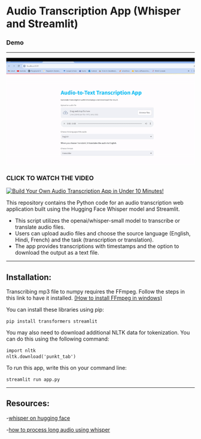 # Audio Transcription App (Whisper and Streamlit)

### Demo
------------------------
![](pics_readme/1013.gif)

### CLICK TO WATCH THE VIDEO
[![Build Your Own Audio Transcription App in Under 10 Minutes!](https://img.youtube.com/vi/MkuttKl5wBk/0.jpg)](https://youtu.be/MkuttKl5wBk)


This repository contains the Python code for an audio transcription web application built using the Hugging Face Whisper model and Streamlit.

- This script utilizes the openai/whisper-small model to transcribe or translate audio files.
- Users can upload audio files and choose the source language (English, Hindi, French) and the task (transcription or translation).
- The app provides transcriptions with timestamps and the option to download the output as a text file.


------

## Installation:

Transcribing mp3 file to numpy requires the FFmpeg. Follow the steps in this link to have it installed. [(How to install FFmpeg in windows)](https://www.wikihow.com/Install-FFmpeg-on-Windows)


You can install these libraries using pip:
```
pip install transformers streamlit
```
You may also need to download additional NLTK data for tokenization. You can do this using the following command:
```
import nltk
nltk.download('punkt_tab')
```

To run this app, write this on your command line:
```
streamlit run app.py
```
------

## Resources:

-[whisper on hugging face](https://huggingface.co/openai/whisper-small)

-[how to process long audio using whisper](https://huggingface.co/blog/asr-chunking)


